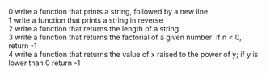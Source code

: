 0 write a function that prints a string, followed by a new line  
1 write a function that prints a string in reverse  
2 write a function that returns the length of a string  
3 write a function that returns the factorial of a given number' if n < 0, return -1  
4 write a function that returns the value of x raised to the power of y; if y is lower than 0 return -1  
